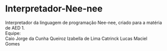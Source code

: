 # Interpretador-Nee-nee
Interpretador da linguagem de programação Nee-nee, criado para a matéria de AED 1.\
Equipe:\
Caio Jorge da Cunha Queiroz
Izabella de Lima Catrinck
Lucas Maciel Gomes
